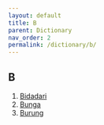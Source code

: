 ```yaml
---
layout: default
title: B
parent: Dictionary
nav_order: 2
permalink: /dictionary/b/
---
```


## B

1. [Bidadari](bidadari.html)
2. [Bunga](bunga.html)
3. [Burung](burung.html)
